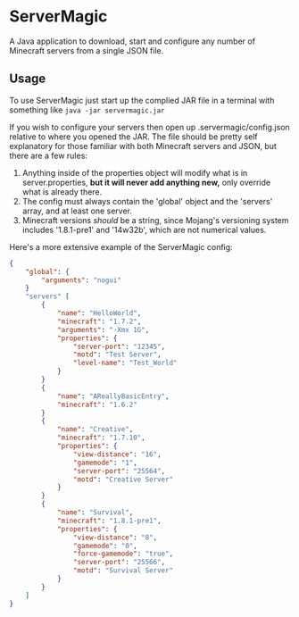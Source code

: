 # ServerMagic

A Java application to download, start and configure any number of Minecraft servers from a single JSON file.

## Usage

To use ServerMagic just start up the complied JAR file in a terminal with something like `java -jar servermagic.jar`

If you wish to configure your servers then open up .servermagic/config.json relative to where you opened the JAR. The file should be pretty self explanatory for those familiar with both Minecraft servers and JSON, but there are a few rules:

1. Anything inside of the properties object will modify what is in server.properties, **but it will never add anything new,** only override what is already there. 
2. The config must always contain the 'global' object and the 'servers' array, and at least one server.
3. Minecraft versions *should* be a string, since Mojang's versioning system includes '1.8.1-pre1' and '14w32b', which are not numerical values.

Here's a more extensive example of the ServerMagic config:

```JSON
{
	"global": {
		"arguments": "nogui"
	}
	"servers" [
		{
			"name": "HelloWorld",
			"minecraft": "1.7.2",
			"arguments": "-Xmx 1G",
			"properties": {
				"server-port": "12345",
				"motd": "Test Server",
				"level-name": "Test_World"
			}
		}
		{
			"name": "AReallyBasicEntry",
			"minecraft": "1.6.2"
		}
		{
			"name": "Creative",
			"minecraft": "1.7.10",
			"properties": {
				"view-distance": "16",
				"gamemode": "1",
				"server-port": "25564",
				"motd": "Creative Server"
			}
		}
		{
			"name": "Survival",
			"minecraft": "1.8.1-pre1",
			"properties": {
				"view-distance": "8",
				"gamemode": "0",
				"force-gamemode": "true",
				"server-port": "25566",
				"motd": "Survival Server"
			}
		}
	]
}
```